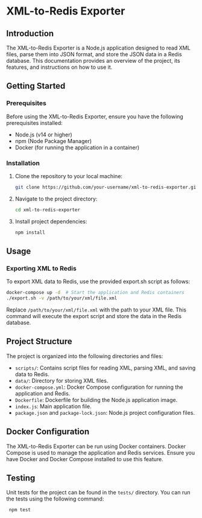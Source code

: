# XML-to-Redis Exporter

## Introduction

The XML-to-Redis Exporter is a Node.js application designed to read XML files, parse them into JSON format, and store the JSON data in a Redis database. This documentation provides an overview of the project, its features, and instructions on how to use it.

## Getting Started

### Prerequisites

Before using the XML-to-Redis Exporter, ensure you have the following prerequisites installed:

- Node.js (v14 or higher)
- npm (Node Package Manager)
- Docker (for running the application in a container)

### Installation

1. Clone the repository to your local machine:
   ```bash
   git clone https://github.com/your-username/xml-to-redis-exporter.git
   ```
2. Navigate to the project directory:
   ```bash
   cd xml-to-redis-exporter
   ```
3. Install project dependencies:
    ```bash
   npm install
   ```
## Usage

### Exporting XML to Redis

To export XML data to Redis, use the provided export.sh script as follows:
   ```bash
   docker-compose up -d  # Start the application and Redis containers
   ./export.sh -v /path/to/your/xml/file.xml
   ```
Replace `/path/to/your/xml/file.xml` with the path to your XML file. This command will execute the export script and store the data in the Redis database.

## Project Structure

The project is organized into the following directories and files:

- `scripts/`: Contains script files for reading XML, parsing XML, and saving data to Redis.
- `data/`: Directory for storing XML files.
- `docker-compose.yml`: Docker Compose configuration for running the application and Redis.
- `Dockerfile`: Dockerfile for building the Node.js application image.
- `index.js`: Main application file.
- `package.json` and `package-lock.json`: Node.js project configuration files.

## Docker Configuration

The XML-to-Redis Exporter can be run using Docker containers. Docker Compose is used to manage the application and Redis services. Ensure you have Docker and Docker Compose installed to use this feature.

## Testing

Unit tests for the project can be found in the `tests/` directory. You can run the tests using the following command:
  ```bash
   npm test
  ```
